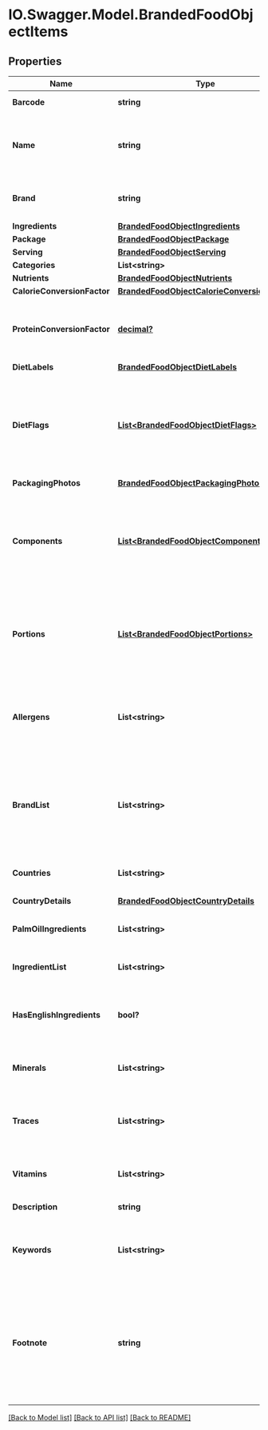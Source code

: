 # IO.Swagger.Model.BrandedFoodObjectItems
## Properties

Name | Type | Description | Notes
------------ | ------------- | ------------- | -------------
**Barcode** | **string** | EAN/UPC barcode | [optional] 
**Name** | **string** | Item name as provided by brand owner or as shown on packaging | [optional] 
**Brand** | **string** | The brand name that owns this item | [optional] 
**Ingredients** | [**BrandedFoodObjectIngredients**](BrandedFoodObjectIngredients.md) |  | [optional] 
**Package** | [**BrandedFoodObjectPackage**](BrandedFoodObjectPackage.md) |  | [optional] 
**Serving** | [**BrandedFoodObjectServing**](BrandedFoodObjectServing.md) |  | [optional] 
**Categories** | **List&lt;string&gt;** |  | [optional] 
**Nutrients** | [**BrandedFoodObjectNutrients**](BrandedFoodObjectNutrients.md) |  | [optional] 
**CalorieConversionFactor** | [**BrandedFoodObjectCalorieConversionFactor**](BrandedFoodObjectCalorieConversionFactor.md) |  | [optional] 
**ProteinConversionFactor** | [**decimal?**](BigDecimal.md) | The multiplication factor used to calculate protein from nitrogen | [optional] 
**DietLabels** | [**BrandedFoodObjectDietLabels**](BrandedFoodObjectDietLabels.md) |  | [optional] 
**DietFlags** | [**List&lt;BrandedFoodObjectDietFlags&gt;**](BrandedFoodObjectDietFlags.md) | An array of ingredient objects that were flagged while grading this item for compatibility with each diet | [optional] 
**PackagingPhotos** | [**BrandedFoodObjectPackagingPhotos**](BrandedFoodObjectPackagingPhotos.md) |  | [optional] 
**Components** | [**List&lt;BrandedFoodObjectComponents&gt;**](BrandedFoodObjectComponents.md) | An array of objects containing the constituent parts of a food (e.g. bone is a component of meat) | [optional] 
**Portions** | [**List&lt;BrandedFoodObjectPortions&gt;**](BrandedFoodObjectPortions.md) | An array of objects containing information on discrete amounts of a food found in this item | [optional] 
**Allergens** | **List&lt;string&gt;** | An array of ingredients in this item that may cause allergic reactions in people | [optional] 
**BrandList** | **List&lt;string&gt;** | An array of brands we have associated with this item. Some items are sold by more than 1 brand. | [optional] 
**Countries** | **List&lt;string&gt;** | An array of countries where this item is sold | [optional] 
**CountryDetails** | [**BrandedFoodObjectCountryDetails**](BrandedFoodObjectCountryDetails.md) |  | [optional] 
**PalmOilIngredients** | **List&lt;string&gt;** | An array of ingredients made from palm oil | [optional] 
**IngredientList** | **List&lt;string&gt;** | An array of this item&#x27;s ingredients | [optional] 
**HasEnglishIngredients** | **bool?** | A boolean indicating if we have English ingredients for this item | [optional] 
**Minerals** | **List&lt;string&gt;** | An array of minerals that this item contains | [optional] 
**Traces** | **List&lt;string&gt;** | An array of trace ingredients that may be found in this item | [optional] 
**Vitamins** | **List&lt;string&gt;** | An array of vitamins that are found in this item | [optional] 
**Description** | **string** | A description of this item | [optional] 
**Keywords** | **List&lt;string&gt;** | An array of keywords that can be used to describe this item | [optional] 
**Footnote** | **string** | Comments on any unusual aspects of this item. Examples might include unusual aspects of the food overall. | [optional] 

[[Back to Model list]](../README.md#documentation-for-models) [[Back to API list]](../README.md#documentation-for-api-endpoints) [[Back to README]](../README.md)

